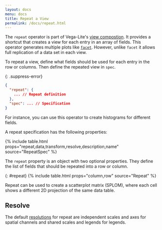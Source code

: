 ```yaml
---
layout: docs
menu: docs
title: Repeat a View
permalink: /docs/repeat.html
---
```


The `repeat` operator is part of Vega-Lite's [view compostion](compositon.html). It provides a shortcut that creates a view for each entry in an array of fields. This operator generates multiple plots like [`facet`](facet.html). However, unlike `facet` it allows full replication of a data set in each view.

To repeat a view, define what fields should be used for each entry in the row or columns. Then define the repeated view in `spec`.

{: .suppress-error}
```json
{
  "repeat": {
    ... // Repeat definition
  },
  "spec": ... // Specification
}
```

For instance, you can use this operator to create histograms for different fields.

<span class="vl-example" data-name="repeat_histogram"></span>

A repeat specification has the following properties:

{% include table.html props="repeat,data,transform,resolve,description,name" source="RepeatSpec" %}

The `repeat` property is an object with two optional properties. They define the list of fields that should be repeated into a row or column.

{: #repeat}
{% include table.html props="column,row" source="Repeat" %}

Repeat can be used to create a scatterplot matrix (SPLOM), where each cell shows a different 2D projection of the same data table.

<span class="vl-example" data-name="repeat_splom_iris"></span>


## Resolve

The default [resolutions](resolve.html) for repeat are independent scales and axes for spatial channels and shared scales and legends for legends.
